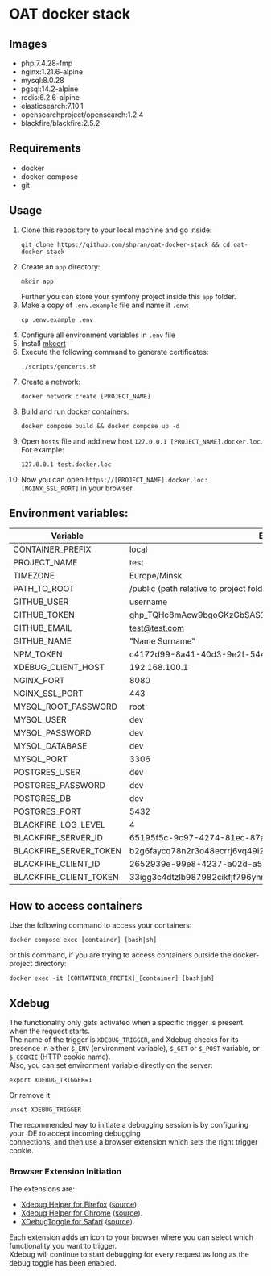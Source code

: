 # OAT docker stack

## Images
* php:7.4.28-fmp
* nginx:1.21.6-alpine
* mysql:8.0.28
* pgsql:14.2-alpine
* redis:6.2.6-alpine
* elasticsearch:7.10.1
* opensearchproject/opensearch:1.2.4
* blackfire/blackfire:2.5.2

## Requirements
* docker
* docker-compose
* git

## Usage
1. Clone this repository to your local machine and go inside:
   ```shell
   git clone https://github.com/shpran/oat-docker-stack && cd oat-docker-stack
   ```
2. Create an `app` directory:
   ```shell
   mkdir app
   ```
   Further you can store your symfony project inside this `app` folder.
3. Make a copy of `.env.example` file and name it `.env`:
   ```shell
   cp .env.example .env
   ```
4. Configure all environment variables in `.env` file
5. Install [mkcert](https://github.com/FiloSottile/mkcert#installation)
6. Execute the following command to generate certificates:
   ```shell
   ./scripts/gencerts.sh
   ```
7. Create a network:
   ```shell
   docker network create [PROJECT_NAME]
   ```
8. Build and run docker containers:
   ```shell
   docker compose build && docker compose up -d
   ```
9. Open `hosts` file and add new host `127.0.0.1 [PROJECT_NAME].docker.loc`. For example:
   ```
   127.0.0.1 test.docker.loc
   ```
10. Now you can open `https://[PROJECT_NAME].docker.loc:[NGINX_SSL_PORT]` in your browser.

## Environment variables:
| Variable               | Example                                                          | Default |
|------------------------|------------------------------------------------------------------|---------|
| CONTAINER_PREFIX       | local                                                            | -       |
| PROJECT_NAME           | test                                                             | -       |
| TIMEZONE               | Europe/Minsk                                                     | -       |
| PATH_TO_ROOT           | /public (path relative to project folder)                        | -       |
| GITHUB_USER            | username                                                         | -       |
| GITHUB_TOKEN           | ghp_TQHc8mAcw9bgoGKzGbSAS1raSK9QSbOKJQ1Q                         | -       |
| GITHUB_EMAIL           | test@test.com                                                    | -       |
| GITHUB_NAME            | "Name Surname"                                                   | -       |
| NPM_TOKEN              | c4172d99-8a41-40d3-9e2f-54441bd1c0b0                             | -       |
| XDEBUG_CLIENT_HOST     | 192.168.100.1                                                    | -       |
| NGINX_PORT             | 8080                                                             | -       |
| NGINX_SSL_PORT         | 443                                                              | -       |
| MYSQL_ROOT_PASSWORD    | root                                                             | root    |
| MYSQL_USER             | dev                                                              | dev     |
| MYSQL_PASSWORD         | dev                                                              | dev     |
| MYSQL_DATABASE         | dev                                                              | dev     |
| MYSQL_PORT             | 3306                                                             | -       |
| POSTGRES_USER          | dev                                                              | dev     |
| POSTGRES_PASSWORD      | dev                                                              | dev     |
| POSTGRES_DB            | dev                                                              | dev     |
| POSTGRES_PORT          | 5432                                                             | -       |
| BLACKFIRE_LOG_LEVEL    | 4                                                                | -       |
| BLACKFIRE_SERVER_ID    | 65195f5c-9c97-4274-81ec-87a8ecab9bb4                             | -       |
| BLACKFIRE_SERVER_TOKEN | b2g6faycq78n2r3o48ecrrj6vq49i2ffquxoq7f520smtv8zramru8v00yk9q3hc | -       |
| BLACKFIRE_CLIENT_ID    | 2652939e-99e8-4237-a02d-a5c395d9f779                             | -       |
| BLACKFIRE_CLIENT_TOKEN | 33igg3c4dtzlb987982cikfjf796ynmhy60qsj6u1sj76l26dw5r5kclem8xdg69 | -       |

## How to access containers
Use the following command to access your containers:
```shell
docker compose exec [container] [bash|sh]
```
or this command, if you are trying to access containers outside the docker-project directory:
```shell
docker exec -it [CONTATINER_PREFIX]_[container] [bash|sh]
```

## Xdebug
The functionality only gets activated when a specific trigger is present when the request starts.  
The name of the trigger is `XDEBUG_TRIGGER`, and Xdebug checks for its presence in either `$_ENV` (environment variable),
`$_GET` or `$_POST` variable, or `$_COOKIE` (HTTP cookie name).  
Also, you can set environment variable directly on the server:
```shell
export XDEBUG_TRIGGER=1
```
Or remove it:
```shell
unset XDEBUG_TRIGGER
```

The recommended way to initiate a debugging session is by configuring your IDE to accept incoming debugging  
connections, and then use a browser extension which sets the right trigger cookie.

### Browser Extension Initiation
The extensions are:
* [Xdebug Helper for Firefox](https://addons.mozilla.org/en-GB/firefox/addon/xdebug-helper-for-firefox/) ([source](https://github.com/BrianGilbert/xdebug-helper-for-firefox)).
* [Xdebug Helper for Chrome](https://chrome.google.com/extensions/detail/eadndfjplgieldjbigjakmdgkmoaaaoc) ([source](https://github.com/mac-cain13/xdebug-helper-for-chrome)).
* [XDebugToggle for Safari](https://apps.apple.com/app/safari-xdebug-toggle/id1437227804?mt=12) ([source](https://github.com/kampfq/SafariXDebugToggle)).

Each extension adds an icon to your browser where you can select which functionality you want to trigger.  
Xdebug will continue to start debugging for every request as long as the debug toggle has been enabled.

